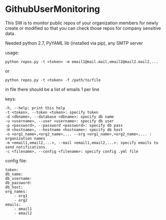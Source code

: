 GithubUserMonitoring
====================

This SW is to monitor public repos of your organization members for newly create or modified so that you can check those repos for company sensitive data.

Needed python 2.7, PyYAML lib (installed via pip), any SMTP server

usage:

    python repos.py -t <token> -m email1@mail.mail,email2@mail2.mail2,...

or

    python repos.py -t <token> -f /path/to/file

in file there should be a list of emails 1 per line


keys:
```
-h, --help: print this help
-t <token>, --token <token>: specify token
-d <dbname>, --database <dbname>: specify db name
-u <username>, --user <username>: specify db user
-p <password>, --password <password>: specify db pass
-H <hostname>, --hostname <hostname>: specify db host
-o <org1_name>,<org2_name>,... --org <org1_name>,<org2_name>,... : organization names
-m <email1,email2,...>, --mail <email1,email2,...>: specify emails to send notifications.
-c <filename>, --config <filename>: specify config .yml file
```
config file:  
```
token:  
db_name:  
db_username:  
db_password:  
db_host:  
org_names:  
    - org1
    - org2
emails:
    - email1
    - email2
```
